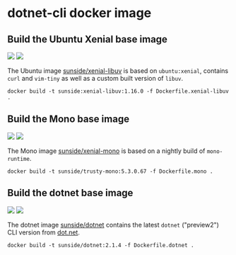 # dotnet-cli docker image

## Build the Ubuntu Xenial base image

[![](https://images.microbadger.com/badges/version/sunside/trusty-libuv.svg)](http://microbadger.com/images/sunside/trusty-libuv "Get your own version badge on microbadger.com") [![](https://images.microbadger.com/badges/image/sunside/xenial-libuv.svg)](http://microbadger.com/images/sunside/xenial-libuv "Get your own image badge on microbadger.com")

The Ubuntu image [sunside/xenial-libuv](https://hub.docker.com/r/sunside/xenial-libuv/) is based on `ubuntu:xenial`, contains `curl` and `vim-tiny` as well as a custom built version of `libuv`. 

```
docker build -t sunside:xenial-libuv:1.16.0 -f Dockerfile.xenial-libuv .
```

## Build the Mono base image

[![](https://images.microbadger.com/badges/version/sunside/xenial-mono.svg)](http://microbadger.com/images/sunside/trusty-mono "Get your own version badge on microbadger.com") [![](https://images.microbadger.com/badges/image/sunside/xenial-mono.svg)](http://microbadger.com/images/sunside/xenial-mono "Get your own image badge on microbadger.com")

The Mono image [sunside/xenial-mono](https://hub.docker.com/r/sunside/xenial-mono/) is based on a nightly build of `mono-runtime`.

```
docker build -t sunside/trusty-mono:5.3.0.67 -f Dockerfile.mono .
```

## Build the dotnet base image

[![](https://images.microbadger.com/badges/version/sunside/dotnet.svg)](http://microbadger.com/images/sunside/dotnet "Get your own version badge on microbadger.com") [![](https://images.microbadger.com/badges/image/sunside/dotnet.svg)](http://microbadger.com/images/sunside/dotnet "Get your own image badge on microbadger.com")

The dotnet image [sunside/dotnet](https://hub.docker.com/r/sunside/dotnet/) contains the latest  `dotnet` ("preview2") CLI version from [dot.net](https://dot.net).

```
docker build -t sunside/dotnet:2.1.4 -f Dockerfile.dotnet .
```
